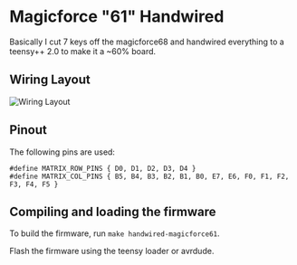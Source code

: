 Magicforce "61" Handwired
=======================

Basically I cut 7 keys off the magicforce68 and handwired everything to a
teensy++ 2.0 to make it a ~60% board.

## Wiring Layout

![Wiring Layout](https://imgur.com/gallery/RxYyA)

## Pinout

The following pins are used:

  ```
  #define MATRIX_ROW_PINS { D0, D1, D2, D3, D4 }
  #define MATRIX_COL_PINS { B5, B4, B3, B2, B1, B0, E7, E6, F0, F1, F2, F3, F4, F5 } 
  ```

## Compiling and loading the firmware

To build the firmware, run `make handwired-magicforce61`.

Flash the firmware using the teensy loader or avrdude.
